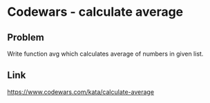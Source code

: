 # Codewars - calculate average

## Problem
Write function avg which calculates average of numbers in given list.
## Link
https://www.codewars.com/kata/calculate-average
